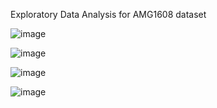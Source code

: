 Exploratory Data Analysis for AMG1608 dataset


![image](https://user-images.githubusercontent.com/17112412/207674540-ec7e5a5d-56f7-40a2-b60a-8bddeaead8e0.png)


![image](https://user-images.githubusercontent.com/17112412/207674626-f7812199-7878-400e-81a8-20c5d6899ff0.png)


![image](https://user-images.githubusercontent.com/17112412/207676421-f1d7f388-d6f8-4eba-acf8-3b66553e679b.png)


![image](https://user-images.githubusercontent.com/17112412/207674721-a2027810-3bb8-4b02-9395-269a913e57ca.png)
